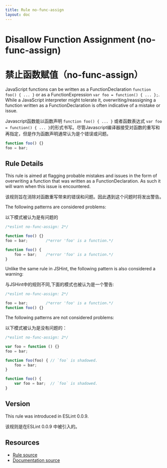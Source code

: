 ```yaml
---
title: Rule no-func-assign
layout: doc
---
```

<!-- Note: No pull requests accepted for this file. See README.md in the root directory for details. -->
# Disallow Function Assignment (no-func-assign)
# 禁止函数赋值（no-func-assign）

JavaScript functions can be written as a FunctionDeclaration `function foo() { ... }` or as a FunctionExpression `var foo = function() { ... };`. While a JavaScript interpreter might tolerate it, overwriting/reassigning a function written as a FunctionDeclaration is often indicative of a mistake or issue.

Javascript函数能以函数声明 `function foo() { ... }` 或者函数表达式 `var foo = function() { ... }`的形式书写。尽管Javascript编译器接受对函数的重写和再指定，但是作为函数声明通常认为是个错误或问题。

```js
function foo() {}
foo = bar;
```

## Rule Details

This rule is aimed at flagging probable mistakes and issues in the form of overwriting a function that was written as a FunctionDeclaration. As such it will warn when this issue is encountered.

该规则旨在消除对函数重写带来的错误和问题。因此遇到这个问题时将发出警告。

The following patterns are considered problems:

以下模式被认为是有问题的

```js
/*eslint no-func-assign: 2*/

function foo() {}
foo = bar;        /*error 'foo' is a function.*/

function foo() {
    foo = bar;    /*error 'foo' is a function.*/
}
```

Unlike the same rule in JSHint, the following pattern is also considered a warning:

与JSHint中的规则不同,下面的模式也被认为是一个警告:

```js
/*eslint no-func-assign: 2*/

foo = bar;        /*error 'foo' is a function.*/
function foo() {}
```

The following patterns are not considered problems:

以下模式被认为是没有问题的：

```js
/*eslint no-func-assign: 2*/

var foo = function () {}
foo = bar;

function foo(foo) { // `foo` is shadowed.
    foo = bar;
}

function foo() {
    var foo = bar;  // `foo` is shadowed.
}
```

## Version

This rule was introduced in ESLint 0.0.9.

该规则是在ESLint 0.0.9 中被引入的。

## Resources

* [Rule source](https://github.com/eslint/eslint/tree/master/lib/rules/no-func-assign.js)
* [Documentation source](https://github.com/eslint/eslint/tree/master/docs/rules/no-func-assign.md)
